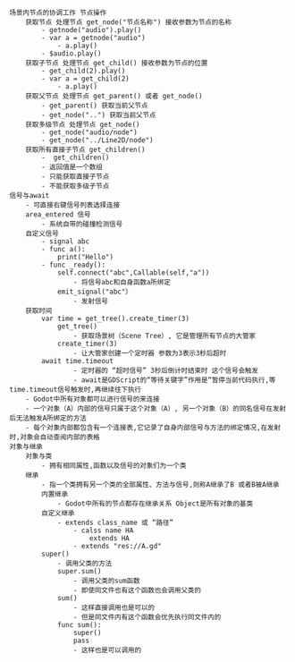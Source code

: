 	场景内节点的协调工作 节点操作
		获取节点 处理节点 get_node("节点名称") 接收参数为节点的名称
			- getnode("audio").play()
			- var a = getnode("audio")
				- a.play()
			- $audio.play()
		获取子节点 处理节点 get_child() 接收参数为节点的位置
			- get_child(2).play()
			- var a = get_child(2)
				- a.play()
		获取父节点 处理节点 get_parent() 或者 get_node()
			- get_parent() 获取当前父节点
			- get_node("..") 获取当前父节点 
		获取多级节点 处理节点 get_node()
			- get_node("audio/node")
			- get_node("../Line2D/node")
		获取所有直接子节点 get_children()
			-  get_children() 
			- 返回值是一个数组 
			- 只能获取直接子节点
			- 不能获取多级子节点
	信号与await
		- 可直接右键信号列表选择连接
		area_entered 信号
			- 系统自带的碰撞检测信号
		自定义信号
			- signal abc
			- func a():
				print("Hello")
			- func _ready():
				self.connect("abc",Callable(self,"a"))
					- 将信号abc和自身函数a所绑定
				emit_signal("abc"）
					- 发射信号
		获取时间
			var time = get_tree().create_timer(3)
				get_tree()
					- 获取场景树（Scene Tree）, 它是管理所有节点的大管家
				create_timer(3)
					- 让大管家创建一个定时器 参数为3表示3秒后超时
			await time.timeout
					- 定时器的 “超时信号” 3秒后倒计时结束时 这个信号会触发
					- await是GDScript的“等待关键字”作用是“暂停当前代码执行,等time.timeout信号触发时,再继续往下执行
		- Godot中所有对象都可以进行信号的来连接
		- 一个对象（A）内部的信号只属于这个对象（A）, 另一个对象（B）的同名信号在发射后无法触发A所绑定的方法
		- 每个对象内部都包含有一个连接表,它记录了自身内部信号与方法的绑定情况,在发射时,对象会自动查阅内部的表格
	对象与继承
		对象与类
			- 拥有相同属性,函数以及信号的对象们为一个类
		继承
			- 指一个类拥有另一个类的全部属性、方法与信号,则称A继承了B 或者B被A继承
			内置继承
				- Godot中所有的节点都存在继承关系 Object是所有对象的基类
			自定义继承
				- extends class_name 或 “路径”
					- calss name HA
						extends HA 
					- extends "res://A.gd"
			super()
				- 调用父类的方法
				super.sum()
					- 调用父类的sum函数
					- 即使同文件也有这个函数也会调用父类的
				sum()
					- 这样直接调用也是可以的
					- 但是同文件内有这个函数会优先执行同文件内的
				func sum():
					super()
					pass
					- 这样也是可以调用的